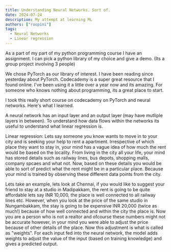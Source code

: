 ```yaml
---
title: Understanding Neural Networks. Sort of. 
date: 2024-07-24
description: My attempt at learning ML 
authors: ["roopini"]
tags:
  - Neural Networks
  - Linear regression
---
```


As a part of my part of my python programming course I have an assignment. I can pick a python library of my choice and give a demo. (Its a group project involving 3 people)

We chose PyTorch as our library of interest. I have been reading since yesterday about PyTorch. Codecademy is a super great resource that I found online. I've been using it a little over a year now and its amazing. For someone who knows nothing about programming, its a great place to start. 

I took this really short course on codecademy on PyTorch and neural networks. Here's what I learned. 

A neural network has an input layer and an output layer (may have mutliple layers in between). To understand how data flows within the networks its useful to understand what linear regression is. 

Linear regression: 
Lets say someone you know wants to move in to your city and is seeking your help to rent a apartment. Irrespective of which place they want to stay in, your mind has a vague idea of how much the rent would be based on the locality. From living in the city all your life, your mind has stored details such as railway lines, bus depots, shopping malls, company spcaes and what not. Now, based on these details you would be able to sort of predict what the rent might be in a particular place. Because your mind is trained by observing these different data points from the city. 

Lets take an example, lets look at Chennai, if you would like to suggest your friend to stay at a studio in  Madipakkam, the rent is going to be quite affordable lets say INR 10,000, the place is well connected to all railway lines etc. However, when you look at the price of the same studio in Nungambakkam, the stay is going to be expensive INR 20,000 (twice as much!) because of how well connected and within the city the place is. Now you are a person who is not a realtor and ofcourse these numbers might not be accurate however, in your mind you were able to adjust the price because of other details of the place. Now this adjustment is what is called as "weights". For each input fed into the neural network, the model adds weights to adjust the value of the input (based on training knowledge) and gives a predicted output. 
